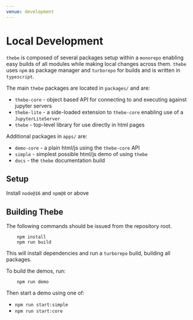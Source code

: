 ```yaml
---
venue: development
---
```


# Local Development

`thebe` is composed of several packages setup within a `monorepo` enabling easy builds of all modules while making local changes across them. `thebe` uses `npm` as package manager and `turborepo` for builds and is written in `typescript`.

The main `thebe` packages are located in `packages/` and are:

- `thebe-core` - object based API for connecting to and executing against jupyter servers
- `thebe-lite` - a side-loaded extension to `thebe-core` enabling use of a `JupyterLiteServer`
- `thebe` - top-level library for use directly in html pages

Additional packages in `apps/` are:

- `demo-core` - a plain html/js using the `thebe-core` API
- `simple` - simplest possible html/js demo of using `thebe`
- `docs` - the `thebe` documentation build

## Setup

Install `node@16` and `npm@8` or above

## Building Thebe

The following commands should be issued from the repository root.

```
    npm install
    npm run build
```

This will install dependencies and run a `turborepo` build, building all packages.

To build the demos, run:

```
    npm run demo
```

Then start a demo using one of:

- `npm run start:simple`
- `npm run start:core`
